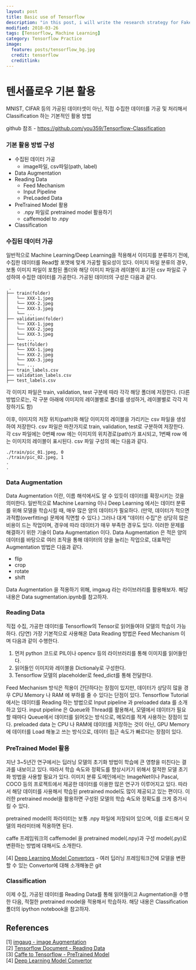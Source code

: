 ```yaml
---
layout: post
title: Basic use of Tensorflow
description: "in this post, i will write the research strategy for Fake(forgery) image detection"
modified: 2018-03-26
tags: [Tensorflow, Machine Learning]
category: Tensorflow Practice
image:
  feature: posts/tensorflow_bg.jpg
  credit: tensorflow
  creditlink:
---
```


# 텐서플로우 기본 활용
MNIST, CIFAR 등의 가공된 데이터셋이 아닌, 직접 수집한 데이터를 가공 및 처리해서 Classification 하는 기본적인 활용 방법

github 참조 - https://github.com/you359/Tensorflow-Classification

### 기본 활용 방법 구성
- 수집된 데이터 가공
    + image파일, csv파일(path, label)
- Data Augmentation
- Reading Data
    + Feed Mechanism
    + Input Pipeline
    + PreLoaded Data
- PreTrained Model 활용
    + .npy 파일로 pretrained model 활용하기
    + caffemodel to .npy
- Classification

### 수집된 데이터 가공
일반적으로 Machine Learning/Deep Learning을 적용해서 이미지를 분류하기 전에, 수집한 데이터를 Read할 포맷에 맞게 가공할 필요성이 있다.
이미지 파일 분류의 경우, 보통 이미지 파일이 포함된 폴더와 해당 이미지 파일과 레이블이 표기된 csv 파일로 구성하여 수집한 데이터를 가공한다.
가공된 데이터의 구성은 다음과 같다.

```
 .
├── train(folder)
│   └── XXX-1.jpeg
│   └── XXX-2.jpeg
│   └── XXX-3.jpeg
│   └── ...
├── validation(folder)
│   └── XXX-1.jpeg
│   └── XXX-2.jpeg
│   └── XXX-3.jpeg
│   └── ...
├── test(folder)
│   └── XXX-1.jpeg
│   └── XXX-2.jpeg
│   └── XXX-3.jpeg
│   └── ...
├── train_labels.csv
├── validation_labels.csv
├── test_labels.csv
```

각 이미지 파일은 train, validation, test 구분에 따라 각각 해당 폴더에 저장한다.
(다른 방법으로는, 각 구분 아래에 이미지의 레이블별로 폴더를 생성하거, 레이블별로 각각 저장하기도 함)

이후, 이미지의 저장 위치(path)와 해당 이미지의 레이블을 가리키는 csv 파일을 생성하여 저장한다.
csv 파일은 마찬가지로 train, validation, test로 구분하여 저장한다.
각 csv 파일에는 0번째 row 에는 이미지의 위치경로(path)가 표시되고, 1번째 row 에는 이미지의 레이블이 표시된다.
csv 파일 구성의 예는 다음과 같다.

```
./train/pic_01.jpeg, 0
./train/pic_02.jpeg, 1
.
.
```

### Data Augmentation
Data Augmentation 이란, 이름 해석에서도 알 수 있듯이 데이터를 확장시키는 것을 의미한다.
일반적으로 Machine Learning 이나 Deep Learning 에서는 데이터 분류를 위해 모델을 학습시킬 때, 매우 많은 양의 데이터가 필요하다. (만약, 데이터가 적으면 과적합(overfitting) 문제에 직면할 수 있다.)
그러나 대게 "데이터 수집"은 상당히 많은 비용이 드는 작업이며, 경우에 따라 데이터가 매우 부족한 경우도 있다. 이러한 문제를 해결하기 위한 기술이 Data Augmentation 이다.
Data Augmentation 은 적은 양의 데이터를 바탕으로 여러 조작을 통해 데이터의 양을 늘리는 작업으로, 대표적인 Augmentation 방법은 다음과 같다.
- flip
- crop
- rotate
- shift

Data Augmentation 을 적용하기 위해, imgaug 라는 라이브러리를 활용해보자.
해당 내용은 Data sugmentation.ipynb를 참고하자.

### Reading Data
직접 수집, 가공한 데이터를 Tensorflow의 Tensor로 읽어들여야 모델의 학습이 가능하다. (당연)
가장 기본적으로 사용해온 Data Reading 방법은 Feed Mechanism 이며 다음과 같이 수행한다.
1. 먼저 python 코드로 PIL이나 opencv 등의 라이브러리를 통해 이미지를 읽어들인다.
2. 읽어들인 이미지와 레이블을 Dictionaly로 구성한다.
3. Tensorflow 모델의 placeholder로 feed_dict를 통해 전달한다.

Feed Mechanism 방식은 적용이 간단하다는 장점이 있지만, 데이터가 상당히 많을 경우 CPU Memory 나 RAM 에 부하를 줄 수 있다는 단점이 있다.
Tensorflow Tutorial 에서는 데이터를 Reading 하는 방법으로 Input pipeline 과 preloaded data 를 소개하고 있다.
input pipeline 은 Queue와 Thread를 활용해서, 모델에서 데이터가 필요할 때마다 Queue에서 데이터를 읽어오는 방식으로, 메모리를 적게 사용하는 장점이 있다.
preloaded data 는 CPU 나 RAM에 데이터를 저장하는 것이 아닌, GPU Memory 에 데이터를 Load 해놓고 쓰는 방식으로, 데이터 접근 속도가 빠르다는 장점이 있다.

### PreTrained Model 활용
지난 3~5년간 연구에서는 딥러닝 모델의 초기화 방법이 학습에 큰 영향을 미친다는 결과를 내보이고 있다. 따라서 학습 속도와 정확도를 향상시키기 위해서 절적한 모델 초기화 방법을 사용할 필요가 있다.
이미지 분류 도메인에서는 ImageNet이나 Pascal, COCO 등의 프로젝트에서 제공한 데이터를 이용한 많은 연구가 이루어지고 있다. 따라서 해당 데이터를 사용해서 학습된 pretrained model도 많이 제공되고 있는 편이다.
이러한 pretrained model을 활용하면 구성된 모델의 학습 속도와 정확도를 크게 증가시킬 수 있다.

pretrained model의 파라미터는 보통 .npy 파일에 저장되어 있으며, 이를 로드해서 모델의 파라미터에 적용하면 된다.

caffe 프레임워크의 caffemodel 을 pretrained model(.npy)과 구성 model(.py)로 변환하는 방법에 대해서도 소개한다.

[4] [Deep Learning Model Convertors](https://github.com/ysh329/deep-learning-model-convertor) - 여러 딥러닝 프레임워크간에 모델을 변환할 수 있는 Convertor에 대해 소개해놓은 git

### Classification
이제 수집, 가공된 데이터를 Reading Data를 통해 읽어들이고 Augmentation을 수행한 다음, 적절한 pretrained model을 적용해서 학습하자.
해당 내용은 Classification폴더의 ipython notebook을 참고하자.

## References
[1] [imgaug - image Augmentation](https://github.com/aleju/imgaug) <br />
[2] [Tensorflow Document - Reading Data](https://www.tensorflow.org/api_guides/python/reading_data) <br />
[3] [Caffe to Tensorflow - PreTrained Model](https://github.com/ethereon/caffe-tensorflow) <br />
[4] [Deep Learning Model Convertor](https://github.com/ysh329/deep-learning-model-convertor) <br />